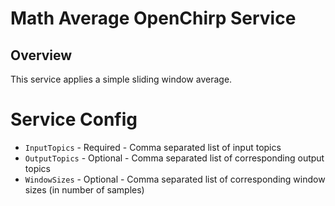 # Math Average OpenChirp Service

## Overview
This service applies a simple sliding window average.

# Service Config
* `InputTopics` - Required - Comma separated list of input topics
* `OutputTopics` - Optional - Comma separated list of corresponding output topics
* `WindowSizes` - Optional - Comma separated list of corresponding window sizes
  (in number of samples)